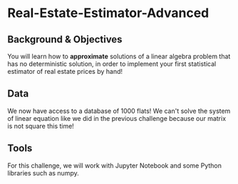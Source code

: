 # Real-Estate-Estimator-Advanced

## Background & Objectives
You will learn how to **approximate** solutions of a linear algebra problem that has no deterministic solution, in order to implement your first statistical estimator of real estate prices by hand!

## Data
We now have access to a database of 1000 flats! We can't solve the system of linear equation like we did in the previous challenge because our matrix is not square this time!

## Tools
For this challenge, we will work with Jupyter Notebook and some Python libraries such as numpy.
